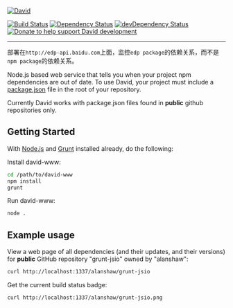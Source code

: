 [![David](https://raw.github.com/alanshaw/david-www/master/david.png)](https://david-dm.org/)

[![Build Status](https://img.shields.io/travis/alanshaw/david-www/master.svg)](https://travis-ci.org/alanshaw/david-www)
[![Dependency Status](https://david-dm.org/alanshaw/david-www.svg?theme=shields.io)](https://david-dm.org/alanshaw/david-www)
[![devDependency Status](https://david-dm.org/alanshaw/david-www/dev-status.svg?theme=shields.io)](https://david-dm.org/alanshaw/david-www#info=devDependencies)
[![Donate to help support David development](http://img.shields.io/gittip/_alanshaw.svg)](https://www.gittip.com/_alanshaw/)
___

部署在`http://edp-api.baidu.com`上面，监控`edp package`的依赖关系，而不是`npm package`的依赖关系。

Node.js based web service that tells you when your project npm dependencies are out of date.
To use David, your project must include a [package.json](https://npmjs.org/doc/json.html)
file in the root of your repository.

Currently David works with package.json files found in __public__ github repositories only.

Getting Started
---------------

With [Node.js](http://nodejs.org/) and [Grunt](http://gruntjs.com/) installed already,
do the following:

Install david-www:

```sh
cd /path/to/david-www
npm install
grunt
```

Run david-www:

```sh
node .
```


Example usage
-------------

View a web page of all dependencies (and their updates, and their versions)
for __public__ GitHub repository "grunt-jsio" owned by "alanshaw":

```sh
curl http://localhost:1337/alanshaw/grunt-jsio
```

Get the current build status badge:

```sh
curl http://localhost:1337/alanshaw/grunt-jsio.png
```
